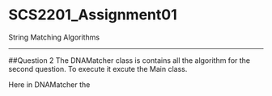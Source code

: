 # SCS2201_Assignment01
String Matching Algorithms
****
##Question 2
The DNAMatcher class is contains all the algorithm for the second question.
To execute it excute the Main class.

Here in DNAMatcher the  